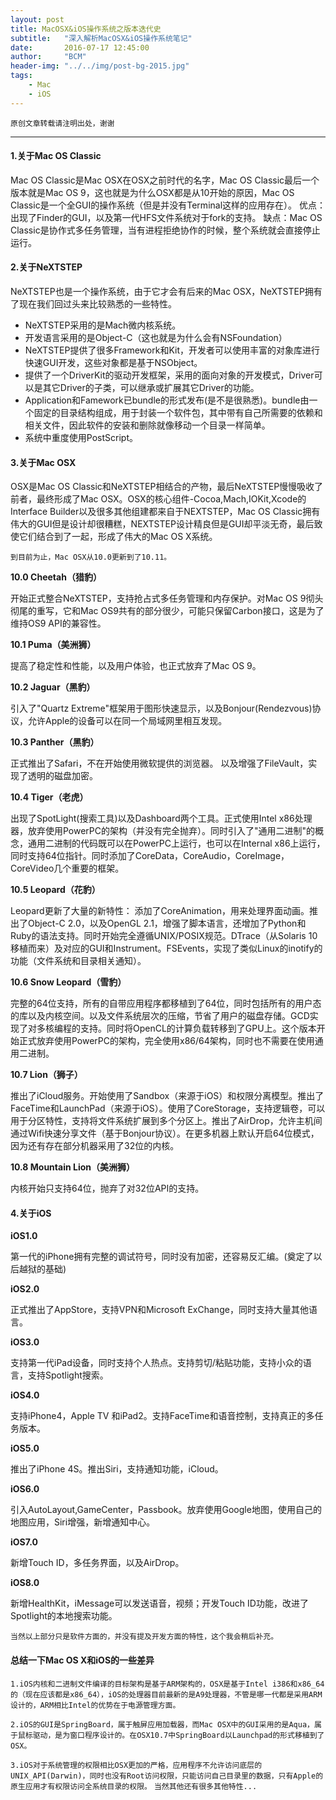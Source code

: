 ```yaml
---
layout: post
title: MacOSX&iOS操作系统之版本迭代史
subtitle:   "深入解析MacOSX&iOS操作系统笔记"
date:       2016-07-17 12:45:00
author:     "BCM"
header-img: "../../img/post-bg-2015.jpg"
tags:
    - Mac
    - iOS
---
```

`原创文章转载请注明出处，谢谢`

---

#### 1.关于Mac OS Classic
Mac OS Classic是Mac OSX在OSX之前时代的名字，Mac OS Classic最后一个版本就是Mac OS 9，这也就是为什么OSX都是从10开始的原因，Mac OS Classic是一个全GUI的操作系统（但是并没有Terminal这样的应用存在）。
优点：出现了Finder的GUI，以及第一代HFS文件系统对于fork的支持。
缺点：Mac OS Classic是协作式多任务管理，当有进程拒绝协作的时候，整个系统就会直接停止运行。

#### 2.关于NeXTSTEP
NeXTSTEP也是一个操作系统，由于它才会有后来的Mac OSX，NeXTSTEP拥有了现在我们回过头来比较熟悉的一些特性。

* NeXTSTEP采用的是Mach微内核系统。
* 开发语言采用的是Object-C（这也就是为什么会有NSFoundation）
* NeXTSTEP提供了很多Framework和Kit，开发者可以使用丰富的对象库进行快速GUI开发，这些对象都是基于NSObject。
* 提供了一个DriverKit的驱动开发框架，采用的面向对象的开发模式，Driver可以是其它Driver的子类，可以继承或扩展其它Driver的功能。
* Application和Famework已bundle的形式发布(是不是很熟悉)。bundle由一个固定的目录结构组成，用于封装一个软件包，其中带有自己所需要的依赖和相关文件，因此软件的安装和删除就像移动一个目录一样简单。
* 系统中重度使用PostScript。

#### 3.关于Mac OSX
OSX是Mac OS Classic和NeXTSTEP相结合的产物，最后NeXTSTEP慢慢吸收了前者，最终形成了Mac OSX。OSX的核心组件-Cocoa,Mach,IOKit,Xcode的Interface Builder以及很多其他组建都来自于NEXTSTEP，Mac OS Classic拥有伟大的GUI但是设计却很糟糕，NEXTSTEP设计精良但是GUI却平淡无奇，最后致使它们结合到了一起，形成了伟大的Mac OS X系统。

`到目前为止，Mac OSX从10.0更新到了10.11。`

**10.0 Cheetah（猎豹）**

开始正式整合NeXTSTEP，支持抢占式多任务管理和内存保护。对Mac OS 9彻头彻尾的重写，它和Mac OS9共有的部分很少，可能只保留Carbon接口，这是为了维持OS9 API的兼容性。

**10.1 Puma（美洲狮）**

提高了稳定性和性能，以及用户体验，也正式放弃了Mac OS 9。

**10.2 Jaguar（黑豹）**

引入了"Quartz Extreme"框架用于图形快速显示，以及Bonjour(Rendezvous)协议，允许Apple的设备可以在同一个局域网里相互发现。

**10.3 Panther（黑豹）**

正式推出了Safari，不在开始使用微软提供的浏览器。
以及增强了FileVault，实现了透明的磁盘加密。

**10.4 Tiger（老虎）**

出现了SpotLight(搜索工具)以及Dashboard两个工具。正式使用Intel x86处理器，放弃使用PowerPC的架构（并没有完全抛弃）。同时引入了"通用二进制"的概念，通用二进制的代码既可以在PowerPC上运行，也可以在Internal x86上运行，同时支持64位指针。同时添加了CoreData，CoreAudio，CoreImage，CoreVideo几个重要的框架。

**10.5 Leopard（花豹）**

Leopard更新了大量的新特性：
添加了CoreAnimation，用来处理界面动画。推出了Object-C 2.0，以及OpenGL 2.1，增强了脚本语言，还增加了Python和Ruby的语法支持。同时开始完全遵循UNIX/POSIX规范。DTrace（从Solaris 10移植而来）及对应的GUI和Instrument。FSEvents，实现了类似Linux的inotify的功能（文件系统和目录相关通知）。

**10.6 Snow Leopard（雪豹）**

完整的64位支持，所有的自带应用程序都移植到了64位，同时包括所有的用户态的库以及内核空间。以及文件系统层次的压缩，节省了用户的磁盘存储。GCD实现了对多核编程的支持。同时将OpenCL的计算负载转移到了GPU上。这个版本开始正式放弃使用PowerPC的架构，完全使用x86/64架构，同时也不需要在使用通用二进制。

**10.7 Lion（狮子）**

推出了iCloud服务。开始使用了Sandbox（来源于iOS）和权限分离模型。推出了FaceTime和LaunchPad（来源于iOS）。使用了CoreStorage，支持逻辑卷，可以用于分区特性，支持将文件系统扩展到多个分区上。推出了AirDrop，允许主机间通过Wifi快速分享文件（基于Bonjour协议）。在更多机器上默认开启64位模式，因为还有存在部分机器采用了32位的内核。

**10.8 Mountain Lion（美洲狮）**

内核开始只支持64位，抛弃了对32位API的支持。

#### 4.关于iOS

**iOS1.0**

第一代的iPhone拥有完整的调试符号，同时没有加密，还容易反汇编。(奠定了以后越狱的基础)

**iOS2.0**

正式推出了AppStore，支持VPN和Microsoft ExChange，同时支持大量其他语言。

**iOS3.0**

支持第一代iPad设备，同时支持个人热点。支持剪切/粘贴功能，支持小众的语言，支持Spotlight搜索。

**iOS4.0**

支持iPhone4，Apple TV 和iPad2。支持FaceTime和语音控制，支持真正的多任务版本。

**iOS5.0**

推出了iPhone 4S。推出Siri，支持通知功能，iCloud。

**iOS6.0**

引入AutoLayout,GameCenter，Passbook。放弃使用Google地图，使用自己的地图应用，Siri增强，新增通知中心。

**iOS7.0**

新增Touch ID，多任务界面，以及AirDrop。

**iOS8.0**

新增HealthKit，iMessage可以发送语音，视频；开发Touch ID功能，改进了Spotlight的本地搜索功能。

`当然以上部分只是软件方面的，并没有提及开发方面的特性，这个我会稍后补充。`

#### 总结一下Mac OS X和iOS的一些差异
`1.iOS内核和二进制文件编译的目标架构是基于ARM架构的，OSX是基于Intel i386和x86_64的（现在应该都是x86_64），iOS的处理器目前最新的是A9处理器，不管是哪一代都是采用ARM设计的，ARM相比Intel的优势在于电源管理方面。`

`2.iOS的GUI是SpringBoard，属于触屏应用加载器，而Mac OSX中的GUI采用的是Aqua，属于鼠标驱动，是为窗口程序设计的。在OSX10.7中SpringBoard以Launchpad的形式移植到了OSX。`

`3.iOS对于系统管理的权限相比OSX更加的严格，应用程序不允许访问底层的UNIX_API(Darwin)，同时也没有Root访问权限，只能访问自己目录里的数据，只有Apple的原生应用才有权限访问全系统目录的权限。`
`当然其他还有很多其他特性...`